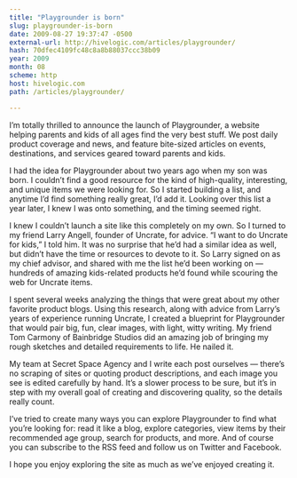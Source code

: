 ```yaml
---
title: "Playgrounder is born"
slug: playgrounder-is-born
date: 2009-08-27 19:37:47 -0500
external-url: http://hivelogic.com/articles/playgrounder/
hash: 70dfec4109fc48c8a8b88037ccc38b09
year: 2009
month: 08
scheme: http
host: hivelogic.com
path: /articles/playgrounder/

---
```



I’m totally thrilled to announce the launch of Playgrounder, a website helping parents and kids of all ages find the very best stuff. We post daily product coverage and news, and feature bite-sized articles on events, destinations, and services geared toward parents and kids.


I had the idea for Playgrounder about two years ago when my son was born. I couldn’t find a good resource for the kind of high-quality, interesting, and unique items we were looking for. So I started building a list, and anytime I’d find something really great, I’d add it. Looking over this list a year later, I knew I was onto something, and the timing seemed right.


I knew I couldn’t launch a site like this completely on my own. So I turned to my friend Larry Angell, founder of Uncrate, for advice. “I want to do Uncrate for kids,” I told him. It was no surprise that he’d had a similar idea as well, but didn’t have the time or resources to devote to it. So Larry signed on as my chief advisor, and shared with me the list he’d been working on — hundreds of amazing kids-related products he’d found while scouring the web for Uncrate items.


I spent several weeks analyzing the things that were great about my other favorite product blogs. Using this research, along with advice from Larry’s years of experience running Uncrate, I created a blueprint for Playgrounder that would pair big, fun, clear images, with light, witty writing. My friend Tom Carmony of Bainbridge Studios did an amazing job of bringing my rough sketches and detailed requirements to life. He nailed it.


My team at Secret Space Agency and I write each post ourselves — there’s no scraping of sites or quoting product descriptions, and each image you see is edited carefully by hand. It’s a slower process to be sure, but it’s in step with my overall goal of creating and discovering quality, so the details really count.


I’ve tried to create many ways you can explore Playgrounder to find what you’re looking for: read it like a blog, explore categories, view items by their recommended age group, search for products, and more. And of course you can subscribe to the RSS feed and follow us on Twitter and Facebook.


I hope you enjoy exploring the site as much as we’ve enjoyed creating it.

